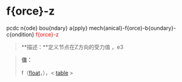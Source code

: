 # f{orce}-z
pcdc n{ode} bou{ndary} a{pply} mech{anical}-f{orce}-b{oundary}-c{ondition} <span style='color: red;'>f{orce}-z</span>
> **描述：**定义节点在Z方向的受力值
，e3

> 
> **值：**
> 
> f（[float](数据类型/float/)，），< [table](数据类型/table/) >

